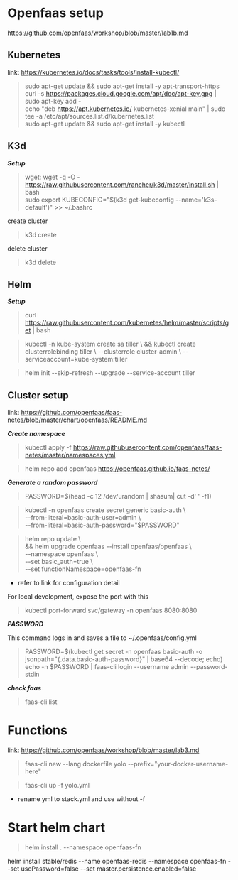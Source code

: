 # Openfaas setup
https://github.com/openfaas/workshop/blob/master/lab1b.md

## Kubernetes
link: https://kubernetes.io/docs/tasks/tools/install-kubectl/

> sudo apt-get update && sudo apt-get install -y apt-transport-https \
curl -s https://packages.cloud.google.com/apt/doc/apt-key.gpg | sudo apt-key add - \
echo "deb https://apt.kubernetes.io/ kubernetes-xenial main" | sudo tee -a /etc/apt/sources.list.d/kubernetes.list \
sudo apt-get update && sudo apt-get install -y kubectl

## K3d
***Setup***

> wget: wget -q -O - https://raw.githubusercontent.com/rancher/k3d/master/install.sh | bash \
sudo export KUBECONFIG="$(k3d get-kubeconfig --name='k3s-default')" >> ~/.bashrc

create cluster

> k3d create

delete cluster

> k3d delete

## Helm
***Setup***

> curl https://raw.githubusercontent.com/kubernetes/helm/master/scripts/get | bash

> <p>kubectl -n kube-system create sa tiller \
>  && kubectl create clusterrolebinding tiller \
>  --clusterrole cluster-admin \
>  --serviceaccount=kube-system:tiller <p>

> helm init --skip-refresh --upgrade --service-account tiller

## Cluster setup

link: https://github.com/openfaas/faas-netes/blob/master/chart/openfaas/README.md

***Create namespace***

> kubectl apply -f https://raw.githubusercontent.com/openfaas/faas-netes/master/namespaces.yml

> helm repo add openfaas https://openfaas.github.io/faas-netes/

***Generate a random password***

> PASSWORD=$(head -c 12 /dev/urandom | shasum| cut -d' ' -f1)

> <p> kubectl -n openfaas create secret generic basic-auth \ <br>
> --from-literal=basic-auth-user=admin \ <br>
> --from-literal=basic-auth-password="$PASSWORD" <p>

> <p> helm repo update \ <br>
> && helm upgrade openfaas --install openfaas/openfaas \ <br>
>    --namespace openfaas  \ <br>
>    --set basic_auth=true \ <br>
>    --set functionNamespace=openfaas-fn <p>

* refer to link for configuration detail

For local development, expose the port with this

> kubectl port-forward svc/gateway -n openfaas 8080:8080

***PASSWORD***

This command logs in and saves a file to ~/.openfaas/config.yml
>PASSWORD=$(kubectl get secret -n openfaas basic-auth -o jsonpath="{.data.basic-auth-password}" | base64 --decode; echo) \
echo -n $PASSWORD | faas-cli login --username admin --password-stdin

***check faas***

> faas-cli list

# Functions

link: https://github.com/openfaas/workshop/blob/master/lab3.md

> faas-cli new --lang dockerfile yolo --prefix="your-docker-username-here"

>faas-cli up -f yolo.yml

* rename yml to stack.yml and use without -f

# Start helm chart

> helm install . --namespace openfaas-fn

helm install stable/redis --name openfaas-redis --namespace openfaas-fn --set usePassword=false --set master.persistence.enabled=false
